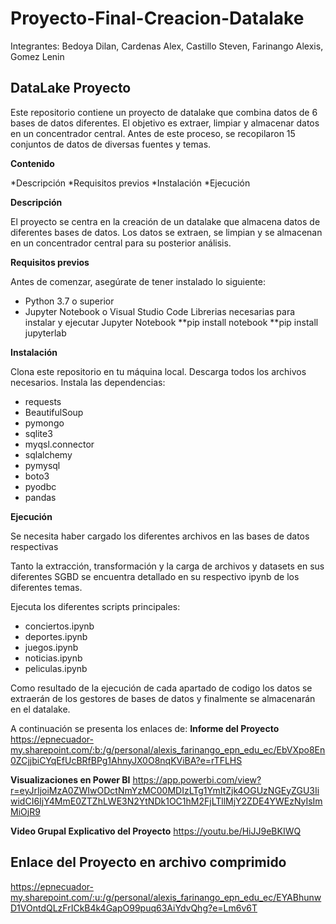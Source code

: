 # Proyecto-Final-Creacion-Datalake

Integrantes: Bedoya Dilan, Cardenas Alex, Castillo Steven, Farinango Alexis, Gomez Lenin

## DataLake Proyecto
Este repositorio contiene un proyecto de datalake que combina datos de 6 bases de datos diferentes. El objetivo es extraer, limpiar y almacenar datos en un concentrador central. Antes de este proceso, se recopilaron 15 conjuntos de datos de diversas fuentes y temas.

**Contenido**

*Descripción
*Requisitos previos
*Instalación
*Ejecución

**Descripción**

El proyecto se centra en la creación de un datalake que almacena datos de diferentes bases de datos. Los datos se extraen, se limpian y se almacenan en un concentrador central para su posterior análisis.

**Requisitos previos**

Antes de comenzar, asegúrate de tener instalado lo siguiente:

* Python 3.7 o superior
* Jupyter Notebook o Visual Studio Code Librerias necesarias para instalar y ejecutar Jupyter Notebook
**pip install notebook
**pip install jupyterlab
  
**Instalación**

Clona este repositorio en tu máquina local. Descarga todos los archivos necesarios. Instala las dependencias:
* requests
* BeautifulSoup
* pymongo
* sqlite3
* myqsl.connector
* sqlalchemy
* pymysql
* boto3
* pyodbc
* pandas

**Ejecución**

Se necesita haber cargado los diferentes archivos en las bases de datos respectivas

Tanto la extracción, transformación y la carga de archivos y datasets en sus diferentes SGBD se encuentra detallado en su respectivo ipynb de los diferentes temas.

Ejecuta los diferentes scripts principales: 
* conciertos.ipynb
* deportes.ipynb
* juegos.ipynb
* noticias.ipynb
* peliculas.ipynb

Como resultado de la ejecución de cada apartado de codigo los datos se extraerán de los gestores de bases de datos y finalmente se almacenarán en el datalake.

A continuación se presenta los enlaces de:
**Informe del Proyecto** https://epnecuador-my.sharepoint.com/:b:/g/personal/alexis_farinango_epn_edu_ec/EbVXpo8En0ZCjjbiCYqEfUcBRfBPg1AhnyJX0O8nqKViBA?e=rTFLHS

**Visualizaciones en Power BI** https://app.powerbi.com/view?r=eyJrIjoiMzA0ZWIwODctNmYzMC00MDIzLTg1YmItZjk4OGUzNGEyZGU3IiwidCI6IjY4MmE0ZTZhLWE3N2YtNDk1OC1hM2FjLTllMjY2ZDE4YWEzNyIsImMiOjR9

**Video Grupal Explicativo del Proyecto** https://youtu.be/HiJJ9eBKIWQ

## Enlace del Proyecto en archivo comprimido

https://epnecuador-my.sharepoint.com/:u:/g/personal/alexis_farinango_epn_edu_ec/EYABhunwD1VOntdQLzFrICkB4k4GapO99puq63AiYdvQhg?e=Lm6v6T
